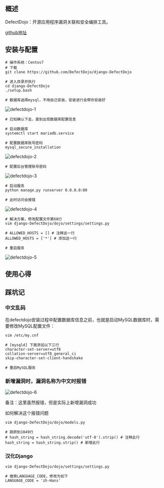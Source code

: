 ## 概述
DefectDojo：开源应用程序漏洞关联和安全编排工具。

[github地址](https://github.com/DefectDojo/django-DefectDojo)

## 安装与配置
```
# 操作系统：Centos7
# 下载
git clone https://github.com/DefectDojo/django-DefectDojo

# 进入目录并执行
cd django-DefectDojo
./setup.bash

# 数据库选择mysql，不用自己安装，安装进行会帮你安装好
```

![defectdojo-1](https://github.com/bloodzer0/ossa/raw/master/application-security/vulnerability-management/img/defectdojo-1.png)

```
# 已知确认下去，直到出现数据库配置信息

# 启动数据库
systemctl start mariadb.service

# 配置数据库账号密码
mysql_secure_installation
```

![defectdojo-2](https://github.com/bloodzer0/ossa/raw/master/application-security/vulnerability-management/img/defectdojo-2.png)

```
# 配置后台管理账号密码
```

![defectdojo-3](https://github.com/bloodzer0/ossa/raw/master/application-security/vulnerability-management/img/defectdojo-3.png)

```
# 启动服务
python manage.py runserver 0.0.0.0:80

# 此时访问会报错
```

![defectdojo-4](https://github.com/bloodzer0/ossa/raw/master/application-security/vulnerability-management/img/defectdojo-4.png)

```
# 解决方案，修改配置文件第68行
vim django-DefectDojo/dojo/settings/settings.py

# ALLOWED_HOSTS = [] # 注释这一行
ALLOWED_HOSTS = ['*'] # 添加这一行

# 重启服务
```

![defectdojo-5](https://github.com/bloodzer0/ossa/raw/master/application-security/vulnerability-management/img/defectdojo-5.png)

## 使用心得

## 踩坑记
### 中文乱码
在defectdojo安装过程中配置数据库信息之前，也就是启动MySQL数据库时，需要修改MySQL配置文件：

```
vim /etc/my.cnf

# [mysqld] 下面添加以下三行
character-set-server=utf8
collation-server=utf8_general_ci
skip-character-set-client-handshake

# 重启MySQL服务
```

### 新增漏洞时，漏洞名称为中文时报错
![defectdojo-6](https://github.com/bloodzer0/ossa/raw/master/application-security/vulnerability-management/img/defectdojo-6.png)

备注：这里虽然报错，但是实际上新增漏洞成功

如何解决这个报错问题

```
vim django-DefectDojo/dojo/models.py

# 跳转到1049行
# hash_string = hash_string.decode('utf-8').strip() # 注释此行
hash_string = hash_string.strip() # 新增此行
```

### 汉化Django
```
vim django-DefectDojo/dojo/settings/settings.py

# 搜索LANGUAGE_CODE，修改为如下
LANGUAGE_CODE = 'zh-Hans'
```
